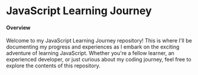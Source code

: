 # JavaScript Learning Journey

#### Overview

Welcome to my JavaScript Learning Journey repository! 
This is where I'll be documenting my progress and experiences as 
I embark on the exciting adventure of learning JavaScript. 
Whether you're a fellow learner, an experienced developer, 
or just curious about my coding journey, feel free to explore the contents of this repository.
